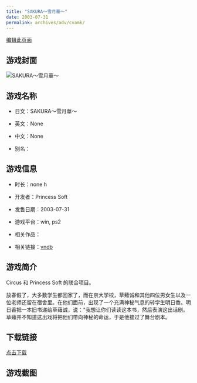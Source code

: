 ```yaml
---
title: "SAKURA～雪月華～"
date: 2003-07-31
permalink: archives/adv/cvamk/
---
```

[编辑此页面](https://github.com/ACG-3/ADV3-source/blob/main/source/_posts/SAKURA%EF%BD%9E%E9%9B%AA%E6%9C%88%E8%8F%AF%EF%BD%9E.md)

## 游戏封面

![SAKURA～雪月華～](https://pan.timero.xyz/d/onedrive/img_lib_001/SAKURA%EF%BD%9E%E9%9B%AA%E6%9C%88%E8%8F%AF%EF%BD%9E_cover.avif)


## 游戏名称

- 日文：SAKURA～雪月華～
- 英文：None
- 中文：None

- 别名：


## 游戏信息

- 时长：none h
- 开发者：Princess Soft
- 发售日期：2003-07-31
- 游戏平台：win, ps2
- 相关作品：

- 相关链接：[vndb](https://vndb.org/v2436)


## 游戏简介

Circus 和 Princess Soft 的联合项目。

放春假了，大多数学生都回家了，而在京大学校，草薙诚和其他四位男女生以及一位老师还留在宿舍里。在他们面前，出现了一个充满神秘气息的转学生明日香。明日香把一本旧书递给草薙诚，说："我想让你们读读这本书，然后表演这出话剧。草薙并不知道这出戏将把他们带向神秘的命运，于是他接过了舞台剧本。


## 下载链接

[点击下载](https://pan.timero.xyz/onedrive/adv_lib_001/SAKURA%EF%BD%9E%E9%9B%AA%E6%9C%88%E8%8F%AF%EF%BD%9E)


## 游戏截图


